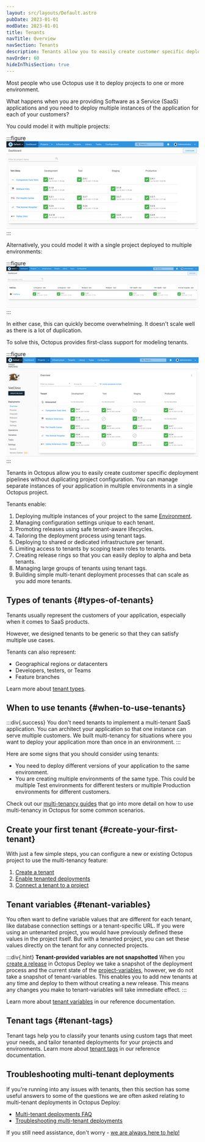 ```yaml
---
layout: src/layouts/Default.astro
pubDate: 2023-01-01
modDate: 2023-01-01
title: Tenants
navTitle: Overview
navSection: Tenants
description: Tenants allow you to easily create customer specific deployment pipelines without duplicating project configuration.
navOrder: 60
hideInThisSection: true
---
```


Most people who use Octopus use it to deploy projects to one or more environment.

What happens when you are providing Software as a Service (SaaS) applications and you need to deploy multiple instances of the application for each of your customers? 

You could model it with multiple projects:

:::figure
![](/docs/tenants/images/multiple-projects.png "width=500")
:::

Alternatively, you could model it with a single project deployed to multiple environments:

:::figure
![](/docs/tenants/images/multiple-environments.png "width=500")
:::

In either case, this can quickly become overwhelming. It doesn't scale well as there is a lot of duplication.

To solve this, Octopus provides first-class support for modeling tenants.

:::figure
![](/docs/tenants/images/multiple-tenants.png "width=500")
:::

Tenants in Octopus allow you to easily create customer specific deployment pipelines without duplicating project configuration. You can
manage separate instances of your application in multiple environments in a single Octopus project.

Tenants enable:

1. Deploying multiple instances of your project to the same [Environment](/docs/infrastructure/environments).
2. Managing configuration settings unique to each tenant.
3. Promoting releases using safe tenant-aware lifecycles.
4. Tailoring the deployment process using tenant tags.
5. Deploying to shared or dedicated infrastructure per tenant.
6. Limiting access to tenants by scoping team roles to tenants.
7. Creating release rings so that you can easily deploy to alpha and beta tenants.
8. Managing large groups of tenants using tenant tags.
9. Building simple multi-tenant deployment processes that can scale as you add more tenants.

## Types of tenants {#types-of-tenants}

Tenants usually represent the customers of your application, especially when it comes to SaaS products. 

However, we designed tenants to be generic so that they can satisfy multiple use cases.

Tenants can also represent:

- Geographical regions or datacenters
- Developers, testers, or Teams
- Feature branches

Learn more about [tenant types](/docs/tenants/tenant-types).

## When to use tenants {#when-to-use-tenants}

:::div{.success}
You don't need tenants to implement a multi-tenant SaaS application. You can architect your application so that one instance can serve multiple customers. We built multi-tenancy for situations where you want to deploy your application more than once in an environment.
:::

Here are some signs that you should consider using tenants:

- You need to deploy different versions of your application to the same environment.
- You are creating multiple environments of the same type. This could be multiple Test environments for different testers or multiple Production environments for different customers.

Check out our [multi-tenancy guides](/docs/tenants/guides) that go into more detail on how to use multi-tenancy in Octopus for some common scenarios.

## Create your first tenant {#create-your-first-tenant}

With just a few simple steps, you can configure a new or existing Octopus project to use the multi-tenancy feature:

1. [Create a tenant](/docs/tenants/tenant-creation)
1. [Enable tenanted deployments](/docs/tenants/tenant-creation/tenanted-deployments)
1. [Connect a tenant to a project](/docs/tenants/tenant-creation/connecting-projects)

## Tenant variables {#tenant-variables}

You often want to define variable values that are different for each tenant, like database connection settings or a tenant-specific URL. If you were using an untenanted project, you would have previously defined these values in the project itself. But with a tenanted project, you can set these values directly on the tenant for any connected projects.

:::div{.hint}
**Tenant-provided variables are not snapshotted**
When you [create a release](/docs/octopus-rest-api/octopus-cli/create-release/) in Octopus Deploy we take a snapshot of the deployment process and the current state of the [project-variables](/docs/projects/variables), however, we do not take a snapshot of tenant-variables. This enables you to add new tenants at any time and deploy to them without creating a new release. This means any changes you make to tenant-variables will take immediate effect.
:::

Learn more about [tenant variables](/docs/tenants/tenant-variables) in our reference documentation.

## Tenant tags {#tenant-tags}

Tenant tags help you to classify your tenants using custom tags that meet your needs, and tailor tenanted deployments for your projects and environments. Learn more about [tenant tags](/docs/tenants/tenant-tags) in our reference documentation.

## Troubleshooting multi-tenant deployments

If you're running into any issues with tenants, then this section has some useful answers to some of the questions we are often asked relating to multi-tenant deployments in Octopus Deploy:

- [Multi-tenant deployments FAQ](/docs/tenants/tenant-deployment-faq)
- [Troubleshooting multi-tenant deployments](/docs/tenants/troubleshooting-multi-tenant-deployments)

If you still need assistance, don't worry - [we are always here to help!](https://octopus.com/support)